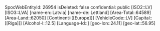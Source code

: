﻿---
location: [56.95,24.11]
type: Country
tags:
- geo/Country
---
SpocWebEntityId: 26954
isDeleted: false
confidential: public
[ISO2::LV]
[ISO3::LVA]
[name-en::Latvia]
[name-de::Lettland]
[Area-Total::64589]
[Area-Land::62050]
[Continent::[[Europe]]]
[VehicleCode::LV]
[Capital::[[Riga]]]
[Alcohol-l::12.5]
[Language-Id::]
[geo-lon::24.11]
[geo-lat::56.95]

